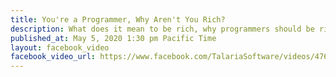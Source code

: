 ```yaml
---
title: You're a Programmer, Why Aren't You Rich?
description: What does it mean to be rich, why programmers should be rich, why you aren't rich, and how to get rich in four simple steps.
published_at: May 5, 2020 1:30 pm Pacific Time
layout: facebook_video
facebook_video_url: https://www.facebook.com/TalariaSoftware/videos/476793873048527/
---
```

